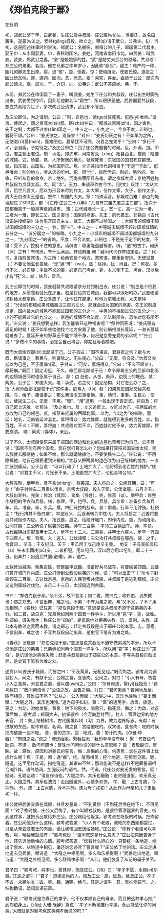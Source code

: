 # 《郑伯克段于鄢》

<span class="r">左丘明

<link href="../../css/style.css" rel="stylesheet" type="text/css" />

<div class="p">

初，郑武公娶于申，曰武姜，生庄公及共叔段。庄公寤(wù)生，惊姜氏，故名曰寤生，遂恶(wù)之。爱共(gōng)叔段，欲立之。亟(qì)请于武公，公弗许。<span class="comment">初：当初，这是回述往事时的说法。郑武公：名掘突，郑桓公的儿子，郑国第二代君主。娶于申：从申国娶妻。申，春秋时国名，姜姓，河南省南阳市北。曰武姜：叫武姜。武姜，郑武公之妻，“姜”是她娘家的姓，“武”是她丈夫武公的谥号。共叔段：郑庄公的弟弟，名段。他在兄弟之中年岁小，因此称“叔段”。寤生：难产的一种，胎儿的脚先生出来。寤，通“啎”，逆，倒着。惊：使动用法，使姜氏惊。遂恶之：因此厌恶他。遂，连词，因而。恶，厌恶。爱：喜欢，喜爱。亟请于武公：屡次向武公请求。亟，屡次。于，介词，向。公弗许：武公不答应她。弗，不。</span>

<div class="translation">

从前，郑武公在申国娶了一妻子，叫武姜，她生下庄公和共叔段。庄公出生时脚先出来，武姜受到惊吓，因此给他取名叫“寤生”，所以很厌恶他。武姜偏爱共叔段，想立共叔段为世子，多次向武公请求，武公都不答应。

</div>

及庄公即位，为之请制。公曰：“制，岩邑也，虢(guó)叔死焉。佗邑(yì)唯命。”请京，使居之，谓之京城大(tài)叔。祭(zhài)仲曰：“都城过百雉(zhì)，国之害也。先王之制：大都不过参(sān)国之一，中五之一，小九之一。今京不度，非制也，君将不堪。”公曰：“姜氏欲之，焉辟害？”对曰：“姜氏何厌之有！不如早为之所，无使滋(zī)蔓(màn)，蔓难图也。蔓草犹不可除，况君之宠弟乎！”公曰：“多行不义，必自毙，子姑待之。”<span class="comment">及庄公即位：到了庄公做国君的时候。及，介词，到。即位，君主登上君位。制：地名，即虎牢，河南省荥（xíng）阳县西北。岩邑：险要的城镇。岩，险要。邑，人所聚居的地方。虢叔死焉：东虢国的国君死在那里。虢，指东虢，古国名，为郑国所灭。焉，介词兼指示代词相当于“于是”“于此”。佗邑唯命：别的地方，听从您的吩咐。佗，同“他”，指示代词，别的，另外的。唯命，只听从您的命令。京：地名，河南省荥阳县东南。谓之京城大叔：京地百姓称共叔段为京城太叔。大，同“太”。王力、朱骏声作古今字。《说文》段注：“太从大声，后世凡言大，而以为形容未尽则作太，如大宰，俗作太宰，大子，俗作太子，周大王俗作太王是也。祭仲：郑国的大夫。祭：特殊读音。都城过百雉：都邑的城墙超过了300丈。都：《左传·庄公二十八年》“凡邑有宗庙先君之主曰都”。指次于国都而高于一般邑等级的城市。 雉：古代城墙长一丈，宽一丈，高一丈为一堵，三堵为一雉，即长三丈。国之害也：国家的祸害。先王：前代君王。郭锡良《古代汉语讲授纲要》注为周开国君主文、武王。大都不过参国之一：大城市的城墙不超过国都城墙的三分之一，参，同“三”。中五之一：中等城市城墙不超过国都城墙的五分之一。“五分国之一”的省略。小九之一：小城市的城墙不超过国都城墙的九分之一。“九分国之一”的省略。不度：不合法度。非制也：不是先王定下的制度。不堪：受不了，控制不住的意思。焉辟害：哪里能逃避祸害。辟，“避”的古字。何厌（厌）之有：有何厌。有什么满足。宾语前置 何：疑问代词作宾语定语。之：代词，复指前置宾语。为之所：给他安排个地方，双宾语，即重新安排。无使滋蔓（：不要让他滋长蔓延，“无”通“毋”（wú）。图：除掉。犹：尚且。况：何况。多行不义，必自毙：多做不义的事，必定自己垮台。毙，本义倒下去、垮台。汉以后才有“死”义。姑：姑且，暂且。</span>

<div class="translation">

到庄公即位的时候，武姜就替共叔段请求分封到制邑去。庄公说：“制邑是个险要的地方，从前虢叔就死在那里，若是封给其它城邑，我都可以照吩咐办。”武姜便请求封给太叔京邑，庄公答应了，让他住在那里，称他为京城太叔。大夫祭仲说：“分封的都城如果城墙超过三百方丈长，那就会成为国家的祸害。先王的制度规定，国内最大的城邑不能超过国都的三分之一，中等的不得超过它的五分之一，小的不能超过它的九分之一。京邑的城墙不合法度，非法制所许，恐怕对您有所不利。”庄公说：“姜氏想要这样，我怎能躲开这种祸害呢？”祭仲回答说：“姜氏哪有满足的时候！还不如早些给他找个地方安置了他，别让祸根滋长蔓延，一滋长蔓延就难办了。蔓延开来的野草还不能铲除干净，何况是您受宠爱的弟弟呢？”庄公说：“多做不义的事情，必定会自己垮台，你姑且等着瞧吧。

</div>

既而大叔命西鄙(bǐ)北鄙贰于己。公子吕曰：“国不堪贰，君将若之何？欲与大叔，臣请事之；若弗与，则请除之。无生民心。”公曰：“无庸，将自及。”大叔又收贰以为己邑，至于廪(lǐn)延。子封曰：“可矣，厚将得众。”公曰：“不义不暱(nì)，厚将崩。”<span class="comment">既而：固定词组，不久。命西鄙北鄙贰于已：命令原属庄公的西部和北部的边境城邑同时也臣属于自己。 鄙：边 邑也，从邑，啚声，边境上的城邑。贰：两属。公子吕：郑国大夫。堪：承受。若之何：固定结构，对它怎么办？之，指“大叔命西鄙北鄙贰于己”这件事。欲与大（tài）叔：如果想把国家交给共叔段。与，给予。臣请事之：那么我请求去事奉他。事，动词，事奉。生民心：使动，使民生二心。无庸：不用。“庸”、“用”通用，一般出现于否定式。将自及：将自己赶上灾难，杜预注：“及之难也。及：本义追赶上。收贰以为己：把两属的地方收为自己的领邑。贰，指原来贰属的西鄙北鄙。 以为，“以之为”的省略。廪延：地名，河南省延津县北。厚将得众：势力雄厚，就能得到更多的百姓。众，指百姓。不义：不暱，厚将崩：共叔段对君不义，百姓就对他不亲，势力再雄厚，将要崩溃。 暱：同昵（异体），亲近。</span>

<div class="translation">

过了不久，太叔段使原来属于郑国的西边和北边的边邑也背叛归为自己。公子吕说：“国家不能有两个国君，现在您打算怎么办？您如果打算把郑国交给太叔，那么我就去服待他；如果不给，那么就请除掉他，不要使民生二心。”庄公说：“不用除掉他，他自己将要遭到灾祸的。”太叔又把两属的边邑改为自己统辖的地方，一直扩展到廪延。公子吕说：“可以行动了！土地扩大了，他将得到老百姓的拥护。”庄公说：“对君主不义，对兄长不亲，土地虽然扩大了，他也会垮台的。”

</div>

大叔完聚，缮甲兵，具卒乘(shènɡ)，将袭郑。夫人将启之。公闻其期，曰：“可矣！”命子封帅车二百乘以伐京。京叛大叔段，段入于鄢，公伐诸鄢。五月辛丑，大叔出奔共。<span class="comment">完聚：修治（城郭），聚集（百姓）。完，修葺（qì）。缮甲兵：修整作战用的甲衣和兵器。缮，修理。甲，铠甲。兵，兵器。具卒乘：准备步兵和兵车。具，准备。卒，步兵。乘，四匹马拉的战车。袭：偷袭。行军不用钟鼓。杜预注：“轻行掩其不备曰袭”。本是贬义，后逐渐转为中性词。夫人将启之：武姜将要为共叔段作内应。夫人，指武姜。启之，给段开城门，即作内应。启，为动用法。公闻其期：庄公听说了偷袭的日期。帅车二百乘 ：率领二百辆战车。帅，率领。古代每辆战车配备甲士三人，步卒七十二人。二百乘，共甲士六百人，步卒一万四千四百人。叛：背叛。入：逃入。公伐诸鄢：庄公攻打共叔段在鄢邑。诸：之于，合音词 。辛丑：干支纪日。天干：甲乙丙丁戊己庚辛壬癸。　地支：子丑寅卯辰巳（sì）午未申酉戌(xū)亥。二者相配，用以纪日，汉以后亦用以纪年。即二十三日。出奔共：出逃到共国(避难)。奔，逃亡。</span>

<div class="translation">

太叔修治城廓，聚集百姓，修整盔甲武器，准备好兵马战车，将要偷袭郑国。武姜打算开城门作内应。庄公打听到公叔段偷袭的时候，说：“可以出击了！”命令子封率领车二百乘，去讨伐京邑。京邑的人民背叛共叔段，共叔段于是逃到鄢城。庄公又追到鄢城讨伐他。五月二十三日，太叔段逃到共国。

</div>

书曰：“郑伯克段于鄢。”段不弟，故不言弟；如二君，故曰克；称郑伯，讥失教也；谓之郑志。不言出奔，难之也。<span class="comment">不弟：不守为弟之道。与“父不父，子不子用法相同。”《春秋》记载道：“郑伯克段于鄢。”意思是说共叔段不遵守做弟弟的本分。如二君，故曰克：兄弟俩如同两个国君一样争斗，所以用“克”字；克，战胜。称郑伯，讽失教也：称庄公为“郑伯”，是讥讽他对弟弟失教。讥，讽剌。失教，庄公本有教弟之责而未教。谓之郑志：赶走共叔段是出于郑庄公的本意。志，意愿。不言出奔，难之也：不写共叔段自动出奔，是史官下笔有为难之处。</span>

<div class="translation">

《春秋》记载道：“郑伯克段于鄢。”意思是说共叔段不遵守做弟弟的本分，所以不说他是庄公的弟弟；兄弟俩如同两个国君一样争斗，所以用“克”字；称庄公为“郑伯”，是讥讽他对弟弟失教；赶走共叔段是出于郑庄公的本意，不写共叔段自动出奔，是史官下笔有为难之处。

</div>

遂寘(zhì)姜氏于城颍，而誓之曰：“不及黄泉，无相见也。”既而悔之。颍考叔为颍谷封人，闻之，有献于公，公赐之食，食舍肉。公问之，对曰：“小人有母，皆尝小人之食矣，未尝君之羹，请以遗(wèi)之。”公曰：“尔有母遗，繄(yī)我独无！”颍考叔曰：“敢问何谓也？”公语之故，且告之悔。对曰：“君何患焉？若阙地及泉，隧而相见，其谁曰不然？”公从之。公入而赋：“大隧之中，其乐也融融！”姜出而赋：“大隧之外，其乐也洩洩。”遂为母子如初。<span class="comment">寘：“置”的通用字。放置，放逐。誓之：为动，对她发誓。黄泉：地下的泉水，喻墓穴，指死后。悔之：为动，对这事后悔 。颍考叔：郑国大夫，执掌颍谷（今河南登封西）。封人：管理边界的地方长官。 封：聚土培植树木。古代国境以树（沟）为界，故为边界标志。有献：有进献的东西。献作宾语，名词。赐之食：赏给他吃的。双宾语。食舍肉：吃的时候把肉放置一边不吃。 舍，舍的古字。尝：吃过。羹：带汁的肉。《尔雅·释器》：“肉谓之羹。”遗之：赠送给她。繄我独无：我却单单没有啊！ 繄：句首语气助词，不译 。敢问何谓也：冒昧地问问你说的是什么意思呢？ 敢：表敬副词，冒昧。故：原故，原因和对姜氏的誓言。悔：后悔的心情。何患焉：您在这件事上忧虑什么呢？焉：于是。阙：通“掘”，挖。隧而相见：挖个地道，在那里见面。隧，隧道，这里用作动词，指挖隧道。其谁曰不然：那谁能说不是这样(不是跟誓词相合)呢?其，语气助词，加强反问的语气。然，代词，代庄公对姜氏发的誓言。赋：赋诗，孔颖达疏：“谓自作诗也。”大隧之中，其乐也融融：走进隧道里，欢乐真无比。大隧之外，其乐也洩洩：走出隧道外，心情多欢快。 中、融：上古冬韵，今押韵。 外，洩：上古月韵，今不押韵。遂为母子如初：从此作为母亲和儿子象当初一样。</span>

<div class="translation">

庄公就把武姜安置在城颍，并且发誓说：“不到黄泉（不到死后埋在地下），不再见面！”过了些时候，庄公又后悔了。有个叫颍考叔的，是颍谷管理疆界的官吏，听到这件事，就把贡品献给郑庄公。庄公赐给他饭食。颍考叔在吃饭的时候，把肉留着。庄公问他为什么这样。颍考叔答道：“小人有个老娘，我吃的东西她都尝过，只是从未尝过君王的肉羹，请让我带回去送给她吃。”庄公说：“你有个老娘可以孝敬，唉，唯独我就没有！”颍考叔说：“请问您这是什么意思？”庄公把原因告诉了他，还告诉他后悔的心情。颍考叔答道：“您有什么担心的！只要挖一条地道，挖出了泉水，从地道中相见，谁还说您违背了誓言呢？”庄公依了他的话。庄公走进地道去见武姜，赋诗道：“大隧之中相见啊，多么和乐相得啊！”武姜走出地道，赋诗道：“大隧之外相见啊，多么舒畅快乐啊！”从此，他们恢复了从前的母子关系。

</div>

君子曰：“颍考叔，纯孝也，爱其母，施及庄公。《诗》曰：‘孝子不匮，永锡(cì)尔类。’其是之谓乎！”<span class="comment">君子：道德高尚的人。施及庄公：施，延及。延及庄公。孝子不匮，永锡尔类：匮，尽。锡，通赐，给与。其是之谓乎：其，表推测语气，之，结构助词，助词宾语前置。</span>

<div class="translation">

君子说：“颍考叔是位真正的孝子，他不仅孝顺自己的母亲，而且把这种孝心推广到郑伯身上。《诗经·大雅·既醉》篇说：‘孝子不断地推行孝道，永远能感化你的同类。’大概就是对颍考叔这类纯孝而说的吧？”

</div>

